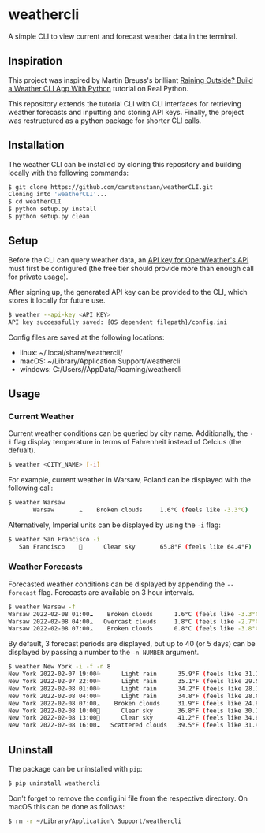 # weathercli

A simple CLI to view current and forecast weather data in the terminal.

## Inspiration

This project was inspired by Martin Breuss's brilliant [Raining Outside? Build a Weather CLI App With Python](https://realpython.com/build-a-python-weather-app-cli/) tutorial on Real Python.

This repository extends the tutorial CLI with CLI interfaces for retrieving weather forecasts and inputting and storing API keys. Finally, the project was restructured as a python package for shorter CLI calls.

## Installation

The weather CLI can be installed by cloning this repository and building locally with the following commands:

```bash
$ git clone https://github.com/carstenstann/weatherCLI.git
Cloning into 'weatherCLI'...
$ cd weatherCLI
$ python setup.py install
$ python setup.py clean
```

## Setup

Before the CLI can query weather data, an [API key for OpenWeather's API](https://openweathermap.org/appid) must first be configured (the free tier should provide more than enough call for private usage).

After signing up, the generated API key can be provided to the CLI, which stores it locally for future use.

```bash
$ weather --api-key <API_KEY>
API key successfully saved: {OS dependent filepath}/config.ini
```

Config files are saved at the following locations:

- linux: ~/.local/share/weathercli/
- macOS: ~/Library/Application Support/weathercli
- windows: C:/Users/<USER>/AppData/Roaming/weathercli

## Usage

### Current Weather

Current weather conditions can be queried by city name. Additionally, the `-i` flag display temperature in terms of Fahrenheit instead of Celcius (the defualt).

```bash
$ weather <CITY_NAME> [-i]
```

For example, current weather in Warsaw, Poland can be displayed with the following call:

```bash
$ weather Warsaw
       Warsaw       ☁️    Broken clouds     1.6°C (feels like -3.3°C)
```

Alternatively, Imperial units can be displayed by using the `-i` flag:

```bash
$ weather San Francisco -i
   San Francisco    🔆      Clear sky       65.8°F (feels like 64.4°F)
```

### Weather Forecasts

Forecasted weather conditions can be displayed by appending the `--forecast` flag. Forecasts are available on 3 hour intervals.

```bash
$ weather Warsaw -f
Warsaw 2022-02-08 01:00☁️    Broken clouds      1.6°C (feels like -3.3°C)
Warsaw 2022-02-08 04:00☁️   Overcast clouds     1.8°C (feels like -2.7°C)
Warsaw 2022-02-08 07:00☁️    Broken clouds      0.8°C (feels like -3.8°C)
```

By default, 3 forecast periods are displayed, but up to 40 (or 5 days) can be displayed by passing a number to the `-n NUMBER` argument.

```bash
$ weather New York -i -f -n 8
New York 2022-02-07 19:00💦      Light rain      35.9°F (feels like 31.2°F)
New York 2022-02-07 22:00💦      Light rain      35.1°F (feels like 29.5°F)
New York 2022-02-08 01:00💦      Light rain      34.2°F (feels like 28.3°F)
New York 2022-02-08 04:00💦      Light rain      34.8°F (feels like 28.8°F)
New York 2022-02-08 07:00☁️    Broken clouds     31.9°F (feels like 24.8°F)
New York 2022-02-08 10:00🔆      Clear sky       36.8°F (feels like 30.1°F)
New York 2022-02-08 13:00🔆      Clear sky       41.2°F (feels like 34.6°F)
New York 2022-02-08 16:00☁️   Scattered clouds   39.5°F (feels like 31.9°F)
```

## Uninstall

The package can be uninstalled with `pip`:

```bash
$ pip uninstall weathercli
```

Don't forget to remove the config.ini file from the respective directory. On macOS this can be done as follows:

```bash
$ rm -r ~/Library/Application\ Support/weathercli
```